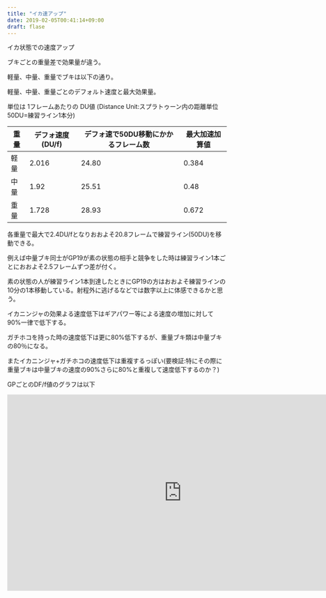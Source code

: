 ```yaml
---
title: "イカ速アップ"
date: 2019-02-05T00:41:14+09:00
draft: flase
---
```


イカ状態での速度アップ

ブキごとの重量差で効果量が違う。

軽量、中量、重量でブキは以下の通り。

軽量、中量、重量ごとのデフォルト速度と最大効果量。

単位は 1フレームあたりの DU値 (Distance Unit:スプラトゥーン内の距離単位 50DU=練習ライン1本分)

|重量|デフォ速度(DU/f)|デフォ速で50DU移動にかかるフレーム数|最大加速加算値|
|---|---|---|---|
|軽量|2.016|24.80|0.384|
|中量|1.92|25.51|0.48|
|重量|1.728|28.93|0.672|

各重量で最大で2.4DU/fとなりおおよそ20.8フレームで練習ライン(50DU)を移動できる。

例えば中量ブキ同士がGP19が素の状態の相手と競争をした時は練習ライン1本ごとにおおよそ2.5フレームずつ差が付く。

素の状態の人が練習ライン1本到達したときにGP19の方はおおよそ練習ラインの10分の1本移動している。射程外に逃げるなどでは数字以上に体感できるかと思う。

イカニンジャの効果よる速度低下はギアパワー等による速度の増加に対して90%一律で低下する。

ガチホコを持った時の速度低下は更に80%低下するが、重量ブキ類は中量ブキの80％になる。

またイカニンジャ+ガチホコの速度低下は重複するっぽい(要検証:特にその際に重量ブキは中量ブキの速度の90%さらに80%と重複して速度低下するのか？)

GPごとのDF/f値のグラフは以下

<iframe width="800" height="450" src="https://datastudio.google.com/embed/reporting/1ZLu7iU9Fhs5Q76pwzEgSRafQL0fyGz6G/page/Oixl" frameborder="0" style="border:0" allowfullscreen></iframe>
